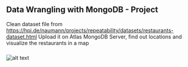 ## Data Wrangling with MongoDB - Project
Clean dataset file from https://hpi.de/naumann/projects/repeatability/datasets/restaurants-dataset.html
Upload it on Atlas MongoDB Server, find out locations and visualize the restaurants in a map
### 
![alt text](https://raw.githubusercontent.com/hrdlickajan/dmdb_restaurants/master/map.png)
